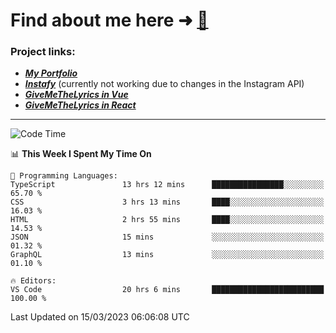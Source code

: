 # Find about me here ➜ [🧑](https://pauabella.dev)

### Project links:
- ***[My Portfolio](https://pauabella.dev)***
- ***[Instafy](https://instafy.me)*** (currently not working due to changes in the Instagram API)
- ***[GiveMeTheLyrics in Vue](https://lyrics.pauabella.dev)***
- ***[GiveMeTheLyrics in React](https://pauabella.dev/GiveMeTheLyrics)***

---
<!--START_SECTION:waka-->
![Code Time](http://img.shields.io/badge/Code%20Time-1%2C988%20hrs%2038%20mins-blue)

📊 **This Week I Spent My Time On** 

```text
💬 Programming Languages: 
TypeScript               13 hrs 12 mins      ████████████████░░░░░░░░░   65.70 % 
CSS                      3 hrs 13 mins       ████░░░░░░░░░░░░░░░░░░░░░   16.03 % 
HTML                     2 hrs 55 mins       ████░░░░░░░░░░░░░░░░░░░░░   14.53 % 
JSON                     15 mins             ░░░░░░░░░░░░░░░░░░░░░░░░░   01.32 % 
GraphQL                  13 mins             ░░░░░░░░░░░░░░░░░░░░░░░░░   01.10 % 

🔥 Editors: 
VS Code                  20 hrs 6 mins       █████████████████████████   100.00 % 
```


 Last Updated on 15/03/2023 06:06:08 UTC
<!--END_SECTION:waka-->
